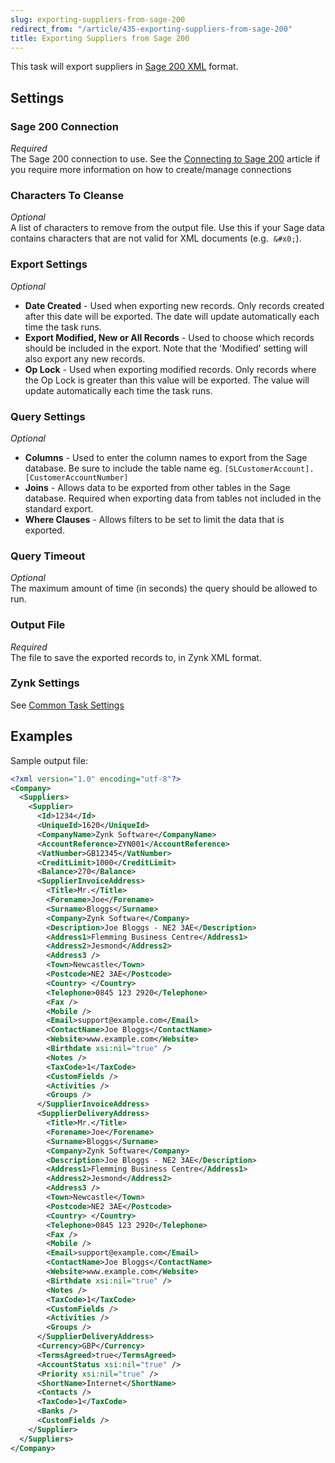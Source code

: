 ```yaml
---
slug: exporting-suppliers-from-sage-200
redirect_from: "/article/435-exporting-suppliers-from-sage-200"
title: Exporting Suppliers from Sage 200
---
```

This task will export suppliers in [Sage 200 XML](sage-200-xml) format.

## Settings
### Sage 200 Connection
_Required_  
The Sage 200 connection to use.  See the [Connecting to Sage 200](connecting-to-sage-200) article if you require more information on how to create/manage connections

### Characters To Cleanse
_Optional_  
A list of characters to remove from the output file. Use this if your Sage data contains characters that are not valid for XML documents (e.g. 	`&#x0;`).

### Export Settings
_Optional_  

 * **Date Created** - Used when exporting new records. Only records created after this date will be exported. The date will update automatically each time the task runs.
 * **Export Modified, New or All Records** - Used to choose which records should be included in the export. Note that the 'Modified' setting will also export any new records.
 * **Op Lock** - Used when exporting modified records. Only records where the Op Lock is greater than this value will be exported. The value will update automatically each time the task runs.

### Query Settings
_Optional_  

 * **Columns** - Used to enter the column names to export from the Sage database. Be sure to include the table name eg. `[SLCustomerAccount].[CustomerAccountNumber]`
 * **Joins** - Allows data to be exported from other tables in the Sage database. Required when exporting data from tables not included in the standard export.
 * **Where Clauses** - Allows filters to be set to limit the data that is exported. 
  
### Query Timeout
_Optional_  
The maximum amount of time (in seconds) the query should be allowed to run.

### Output File
_Required_  
The file to save the exported records to, in Zynk XML format.

### Zynk Settings
See [Common Task Settings](common-task-settings)

## Examples
Sample output file:

```xml
<?xml version="1.0" encoding="utf-8"?>
<Company>
  <Suppliers>
    <Supplier>
      <Id>1234</Id>
      <UniqueId>1620</UniqueId>
      <CompanyName>Zynk Software</CompanyName>
      <AccountReference>ZYN001</AccountReference>
      <VatNumber>GB12345</VatNumber>
      <CreditLimit>1000</CreditLimit>
      <Balance>270</Balance>
      <SupplierInvoiceAddress>
        <Title>Mr.</Title>
        <Forename>Joe</Forename>
        <Surname>Bloggs</Surname>
        <Company>Zynk Software</Company>
        <Description>Joe Bloggs - NE2 3AE</Description>
        <Address1>Flemming Business Centre</Address1>
        <Address2>Jesmond</Address2>
        <Address3 />
        <Town>Newcastle</Town>
        <Postcode>NE2 3AE</Postcode>
        <Country> </Country>
        <Telephone>0845 123 2920</Telephone>
        <Fax />
        <Mobile />
        <Email>support@example.com</Email>
        <ContactName>Joe Bloggs</ContactName>
        <Website>www.example.com</Website>
        <Birthdate xsi:nil="true" />
        <Notes />
        <TaxCode>1</TaxCode>
        <CustomFields />
        <Activities />
        <Groups />
      </SupplierInvoiceAddress>
      <SupplierDeliveryAddress>
        <Title>Mr.</Title>
        <Forename>Joe</Forename>
        <Surname>Bloggs</Surname>
        <Company>Zynk Software</Company>
        <Description>Joe Bloggs - NE2 3AE</Description>
        <Address1>Flemming Business Centre</Address1>
        <Address2>Jesmond</Address2>
        <Address3 />
        <Town>Newcastle</Town>
        <Postcode>NE2 3AE</Postcode>
        <Country> </Country>
        <Telephone>0845 123 2920</Telephone>
        <Fax />
        <Mobile />
        <Email>support@example.com</Email>
        <ContactName>Joe Bloggs</ContactName>
        <Website>www.example.com</Website>
        <Birthdate xsi:nil="true" />
        <Notes />
        <TaxCode>1</TaxCode>
        <CustomFields />
        <Activities />
        <Groups />
      </SupplierDeliveryAddress>
      <Currency>GBP</Currency>
      <TermsAgreed>true</TermsAgreed>
      <AccountStatus xsi:nil="true" />
      <Priority xsi:nil="true" />
      <ShortName>Internet</ShortName>
      <Contacts />
      <TaxCode>1</TaxCode>
      <Banks />
      <CustomFields />
    </Supplier>
  </Suppliers>
</Company>
```
